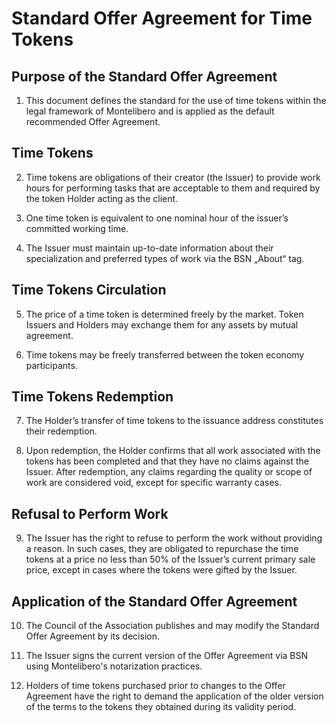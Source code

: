 # Standard Offer Agreement for Time Tokens

## Purpose of the Standard Offer Agreement

1. This document defines the standard for the use of time tokens within the legal framework of Montelibero and is applied as the default recommended Offer Agreement.

## Time Tokens

2. Time tokens are obligations of their creator (the Issuer) to provide work hours for performing tasks that are acceptable to them and required by the token Holder acting as the client.

3. One time token is equivalent to one nominal hour of the issuer’s committed working time.

4. The Issuer must maintain up-to-date information about their specialization and preferred types of work via the BSN „About“ tag.

## Time Tokens Circulation

5. The price of a time token is determined freely by the market. Token Issuers and Holders may exchange them for any assets by mutual agreement.

6. Time tokens may be freely transferred between the token economy participants.

## Time Tokens Redemption

7. The Holder’s transfer of time tokens to the issuance address constitutes their redemption.

8. Upon redemption, the Holder confirms that all work associated with the tokens has been completed and that they have no claims against the Issuer. After redemption, any claims regarding the quality or scope of work are considered void, except for specific warranty cases.

## Refusal to Perform Work

9. The Issuer has the right to refuse to perform the work without providing a reason. In such cases, they are obligated to repurchase the time tokens at a price no less than 50% of the Issuer’s current primary sale price, except in cases where the tokens were gifted by the Issuer.

## Application of the Standard Offer Agreement

10. The Council of the Association publishes and may modify the Standard Offer Agreement by its decision.

11. The Issuer signs the current version of the Offer Agreement via BSN using Montelibero's notarization practices.

12. Holders of time tokens purchased prior to changes to the Offer Agreement have the right to demand the application of the older version of the terms to the tokens they obtained during its validity period.